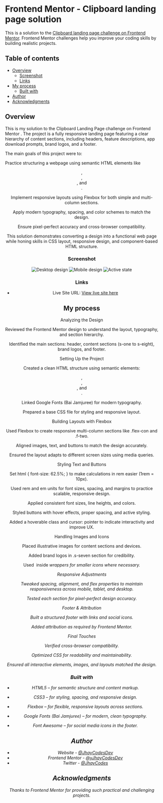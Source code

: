 # Frontend Mentor - Clipboard landing page solution

This is a solution to the [Clipboard landing page challenge on Frontend Mentor](https://www.frontendmentor.io/challenges/clipboard-landing-page-5cc9bccd6c4c91111378ecb9). Frontend Mentor challenges help you improve your coding skills by building realistic projects. 

## Table of contents

- [Overview](#overview)
  - [Screenshot](#screenshot)
  - [Links](#links)
- [My process](#my-process)
  - [Built with](#built-with)
- [Author](#author)
- [Acknowledgments](#acknowledgments)

## Overview

This is my solution to the Clipboard Landing Page challenge on Frontend Mentor
. The project is a fully responsive landing page featuring a clear hierarchy of content sections, including headers, feature descriptions, app download prompts, brand logos, and a footer.

The main goals of this project were to:

Practice structuring a webpage using semantic HTML elements like <header>, <main>, <section>, and <footer>.

Implement responsive layouts using Flexbox for both simple and multi-column sections.

Apply modern typography, spacing, and color schemes to match the design.

Ensure pixel-perfect accuracy and cross-browser compatibility.

This solution demonstrates converting a design into a functional web page while honing skills in CSS layout, responsive design, and component-based HTML structure.

### Screenshot

![Desktop design](./Screenshot%202025-09-20%20at%2003-10-38%20Frontend%20Mentor%20Clipboard%20landing%20page.png)
![Mobile design](./Screenshot%202025-09-20%20at%2003-11-08%20Frontend%20Mentor%20Clipboard%20landing%20page.png)
![Active state](./Screenshot%202025-09-20%20at%2003-20-58%20Frontend%20Mentor%20Clipboard%20landing%20page.png)


### Links

- Live Site URL: [View live site here](https://JhayCodesDev.github.io/Clipboard-Landing-Page/)

## My process

Analyzing the Design

Reviewed the Frontend Mentor design to understand the layout, typography, and section hierarchy.

Identified the main sections: header, content sections (s-one to s-eight), brand logos, and footer.

Setting Up the Project

Created a clean HTML structure using semantic elements: <header>, <main>, <section>, and <footer>.

Linked Google Fonts (Bai Jamjuree) for modern typography.

Prepared a base CSS file for styling and responsive layout.

Building Layouts with Flexbox

Used Flexbox to create responsive multi-column sections like .flex-con and .f-two.

Aligned images, text, and buttons to match the design accurately.

Ensured the layout adapts to different screen sizes using media queries.

Styling Text and Buttons

Set html { font-size: 62.5%; } to make calculations in rem easier (1rem = 10px).

Used rem and em units for font sizes, spacing, and margins to practice scalable, responsive design.

Applied consistent font sizes, line heights, and colors.

Styled buttons with hover effects, proper spacing, and active styling.

Added a hoverable class and cursor: pointer to indicate interactivity and improve UX.

Handling Images and Icons

Placed illustrative images for content sections and devices.

Added brand logos in .s-seven section for credibility.

Used <img> inside <i> wrappers for smaller icons where necessary.

Responsive Adjustments

Tweaked spacing, alignment, and flex properties to maintain responsiveness across mobile, tablet, and desktop.

Tested each section for pixel-perfect design accuracy.

Footer & Attribution

Built a structured footer with links and social icons.

Added attribution as required by Frontend Mentor.

Final Touches

Verified cross-browser compatibility.

Optimized CSS for readability and maintainability.

Ensured all interactive elements, images, and layouts matched the design.

### Built with

- HTML5 – for semantic structure and content markup.

- CSS3 – for styling, spacing, and responsive design.

- Flexbox – for flexible, responsive layouts across sections.

- Google Fonts (Bai Jamjuree) – for modern, clean typography.

- Font Awesome – for social media icons in the footer.

## Author

- Website - [@JhayCodesDev](https://github.com/JhayCodesDev)
- Frontend Mentor - [@yJhayCodesDev](https://www.frontendmentor.io/profile/JhayCodesDev)
- Twitter - [@JhayCodes](https://www.twitter.com/JhayCodes)

## Acknowledgments
Thanks to Frontend Mentor for providing such practical and challenging projects.